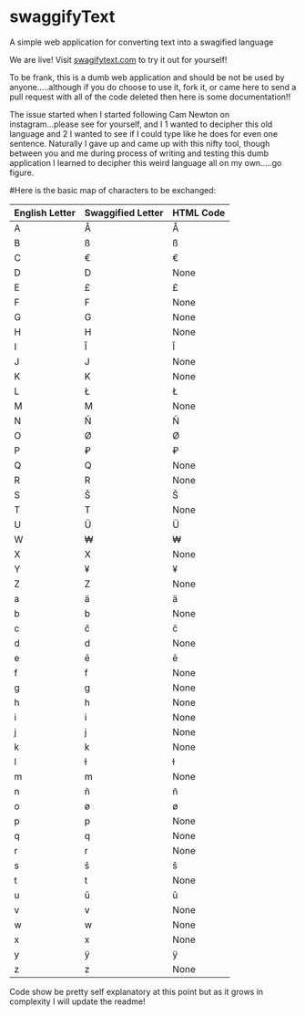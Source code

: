 # swaggifyText
A simple web application for converting text into a swagified language 

We are live! 
Visit [swagifytext.com](swagifytext.com) to try it out for yourself!

To be frank, this is a dumb web application and should be not be used by anyone.....although if you do choose to use it, fork it, or came here to send a pull request with all of the code deleted then here is some documentation!!

The issue started when I started following Cam Newton on instagram...please see for yourself, and I 1 wanted to decipher this old language and 2 I wanted to see if I could type like he does for even one sentence. Naturally I gave up and came up with this nifty tool, though between you and me during process of writing and testing this dumb application I learned to decipher this weird language all on my own.....go figure.

#Here is the basic map of characters to be exchanged:


English Letter | Swaggified Letter | HTML Code
--- | --- | --- |
A | Å | &Aring;
B | ß | &szlig;
C | € | &#x20ac;
D | D | None
E | £ | &#x00a3;
F | F | None
G | G | None
H | H | None
I | Ĭ | &#x012c;
J | J | None
K | K | None
L | Ł | &#x0141;
M | M | None
N | Ñ | &Ntilde;
O | Ø | &Oslash;
P | ₽ | &#x20bd;
Q | Q | None
R | R | None
S | Š | &#x0160;
T | T | None
U | Ü | &#xDC;
W | ₩ | &#x20a9;
X | X | None
Y | ¥ | &#x00a5;
Z | Z | None
a | ä | &auml;
b | b | None
c | č | &#x010d;
d | d | None
e | ē | &#x0113;
f | f | None
g | g | None
h | h | None
i | i | None
j | j | None
k | k | None
l | ƚ | &#x019a;
m | m | None
n | ñ | &ntilde;
o | ø | &oslash;
p | p | None
q | q | None
r | r | None
s | š | &#x0161;
t | t | None
u | ū | &#x016b;
v | v | None
w | w | None
x | x | None
y | ӱ | &#x04f1;
z | z | None

Code show be pretty self explanatory at this point but as it grows in complexity I will update the readme!
